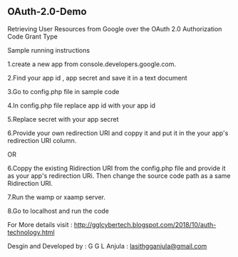 ## OAuth-2.0-Demo
Retrieving User Resources from Google over the OAuth 2.0 Authorization Code Grant Type

Sample running instructions

1.create a new app from console.developers.google.com.

2.Find your app id , app secret and save it in a text document

3.Go to config.php file in sample code

4.In config.php file replace app id with your app id

5.Replace secret with your app secret

6.Provide your own redirection URI and coppy it and put it in the your app's redirection URI column.

OR

6.Coppy the existing Ridirection URI from the config.php file and provide it as your  app's redirection URi. Then change the source code path as a same Ridirection URI.

7.Run the wamp or xaamp server.

8.Go to localhost and run the code

For More details visit : http://gglcybertech.blogspot.com/2018/10/auth-technology.html

Desgin and Developed by : G G L Anjula : lasithgganjula@gmail.com



